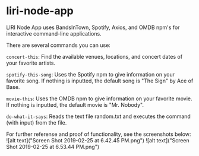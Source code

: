 # liri-node-app

LIRI Node App uses BandsInTown, Spotify, Axios, and OMDB npm's for interactive command-line applications.

There are several commands you can use:

`concert-this`: Find the available venues, locations, and concert dates of your favorite artists.

`spotify-this-song`: Uses the Spotify npm to give information on your favorite song. If nothing is inputted, the default song is "The Sign" by Ace of Base.

`movie-this`: Uses the OMDB npm to give information on your favorite movie. If nothing is inputted, the default movie is "Mr. Nobody".

`do-what-it-says`: Reads the text file random.txt and executes the command (with input) from the file.

For further referense and proof of functionality, see the screenshots below:
![alt text]("Screen Shot 2019-02-25 at 6.42.45 PM.png")
![alt text]("Screen Shot 2019-02-25 at 6.53.44 PM.png")